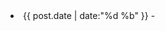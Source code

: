<li><time>{{ post.date | date:"%d %b" }} - </time>
      <a href="{{ post.url | prepend: site.baseurl | replace: '//', '/' }}">
